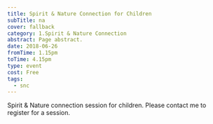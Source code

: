 ```yaml
---
title: Spirit & Nature Connection for Children
subTitle: na
cover: fallback
category: 1.Spirit & Nature Connection
abstract: Page abstract.
date: 2018-06-26
fromTime: 1.15pm
toTime: 4.15pm
type: event
cost: Free
tags:
  - snc
---
```


Spirit & Nature connection session for children. Please contact me to register for a session.

